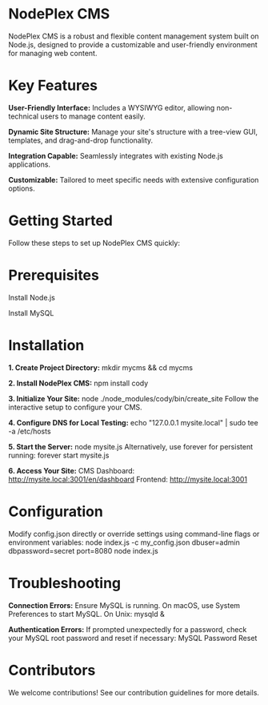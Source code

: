 # NodePlex CMS
NodePlex CMS is a robust and flexible content management system built on Node.js, designed to provide a customizable and user-friendly environment for managing web content.

# Key Features
**User-Friendly Interface:** Includes a WYSIWYG editor, allowing non-technical users to manage content easily.

**Dynamic Site Structure:** Manage your site's structure with a tree-view GUI, templates, and drag-and-drop functionality.

**Integration Capable:** Seamlessly integrates with existing Node.js applications.

**Customizable:** Tailored to meet specific needs with extensive configuration options.

# Getting Started
Follow these steps to set up NodePlex CMS quickly:

# Prerequisites
Install Node.js

Install MySQL

# Installation
**1. Create Project Directory:**
	mkdir mycms && cd mycms

**2. Install NodePlex CMS:**
	npm install cody

**3. Initialize Your Site:**
	node ./node_modules/cody/bin/create_site
Follow the interactive setup to configure your CMS.

**4. Configure DNS for Local Testing:**
	echo "127.0.0.1 mysite.local" | sudo tee -a /etc/hosts

**5. Start the Server:**
	node mysite.js
Alternatively, use forever for persistent running:
	forever start mysite.js

**6. Access Your Site:**
	CMS Dashboard: http://mysite.local:3001/en/dashboard
	Frontend: http://mysite.local:3001

# Configuration
Modify config.json directly or override settings using command-line flags or environment variables:
	node index.js -c my_config.json
	dbuser=admin dbpassword=secret port=8080 node index.js

# Troubleshooting
**Connection Errors:** Ensure MySQL is running. On macOS, use System Preferences to start MySQL. On Unix:
	mysqld &
 
**Authentication Errors:** If prompted unexpectedly for a password, check your MySQL root password and reset if necessary: MySQL Password Reset

# Contributors
We welcome contributions! See our contribution guidelines for more details.
